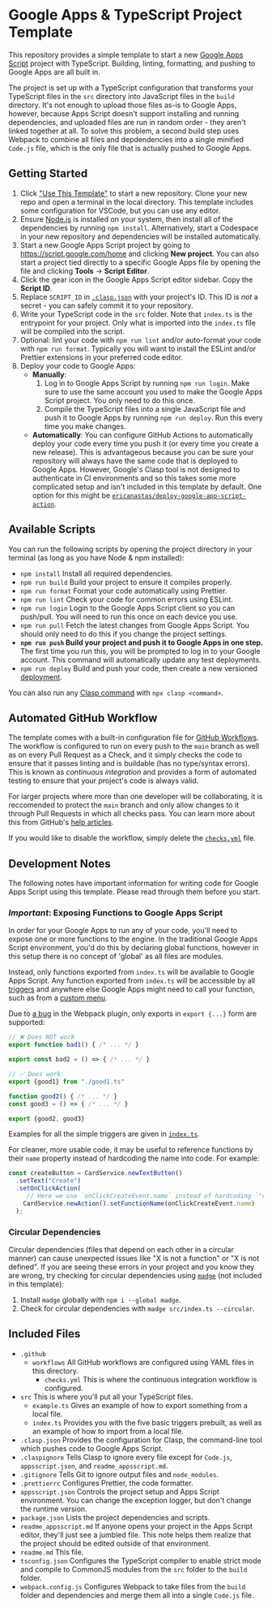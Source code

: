# Google Apps & TypeScript Project Template

This repository provides a simple template to start a new
[Google Apps Script](https://developers.google.com/apps-script) project with TypeScript. Building,
linting, formatting, and pushing to Google Apps are all built in.

The project is set up with a TypeScript configuration that transforms your TypeScript files in the
`src` directory into JavaScript files in the `build` directory. It's not enough to upload those
files as-is to Google Apps, however, because Apps Script doesn't support installing and running
dependencies, and uploaded files are run in random order - they aren't linked together at all. To
solve this problem, a second build step uses Webpack to combine all files and depdendencies into a
single minified `Code.js` file, which is the only file that is actually pushed to Google Apps.

## Getting Started

1. Click ["Use This Template"](https://github.com/iansan5653/gas-ts-template/generate) to start a
   new repository. Clone your new repo and open a terminal in the local directory. This template
   includes some configuration for VSCode, but you can use any editor.
2. Ensure [Node.js](https://nodejs.org/en/) is installed on your system, then install all of the
   dependencies by running `npm install`. Alternatively, start a Codespace in your new repository
   and dependencies will be installed automatically.
3. Start a new Google Apps Script project by going to https://script.google.com/home and clicking
   **New project**. You can also start a project tied directly to a specific Google Apps file by
   opening the file and clicking **Tools** -> **Script Editor**.
4. Click the gear icon in the Google Apps Script editor sidebar. Copy the **Script ID**.
5. Replace `SCRIPT_ID` in [`.clasp.json`](./.clasp.json) with your project's ID. This ID is _not_ a
   secret - you can safely commit it to your repository.
6. Write your TypeScript code in the `src` folder. Note that `index.ts` is the entrypoint for your
   project. Only what is imported into the `index.ts` file will be compiled into the script.
7. Optional: lint your code with `npm run lint` and/or auto-format your code with `npm run format`.
   Typically you will want to install the ESLint and/or Prettier extensions in your preferred code
   editor.
8. Deploy your code to Google Apps:
   - **Manually**:
     1. Log in to Google Apps Script by running `npm run login`. Make sure to use the same account
        you used to make the Google Apps Script project. You only need to do this once.
     2. Compile the TypeScript files into a single JavaScript file and push it to Google Apps by
        running `npm run deploy`. Run this every time you make changes.
   - **Automatically**: You can configure GitHub Actions to automatically deploy your code every
     time you push it (or every time you create a new release). This is advantageous because you can
     be sure your repository will always have the same code that is deployed to Google Apps.
     However, Google's Clasp tool is not designed to authenticate in CI environments and so this
     takes some more complicated setup and isn't included in this template by default. One option
     for this might be
     [`ericanastas/deploy-google-app-script-action`](https://github.com/ericanastas/deploy-google-app-script-action).

## Available Scripts

You can run the following scripts by opening the project directory in your terminal (as long as you
have Node & npm installed):

- `npm install` Install all required dependencies.
- `npm run build` Build your project to ensure it compiles properly.
- `npm run format` Format your code automatically using Prettier.
- `npm run lint` Check your code for common errors using ESLint.
- `npm run login` Login to the Google Apps Script client so you can push/pull. You will need to run
  this once on each device you use.
- `npm run pull` Fetch the latest changes from Google Apps Script. You should only need to do this
  if you change the project settings.
- **`npm run push` Build your project and push it to Google Apps in one step.** The first time you
  run this, you will be prompted to log in to your Google account. This command will automatically
  update any test deployments.
- `npm run deploy` Build and push your code, then create a new versioned
  [deployment](https://developers.google.com/apps-script/concepts/deployments).

You can also run any [Clasp command](https://developers.google.com/apps-script/guides/clasp) with
`npx clasp <command>`.

## Automated GitHub Workflow

The template comes with a built-in configuration file for
[GitHub Workflows](https://help.github.com/en/actions/configuring-and-managing-workflows). The
workflow is configured to run on every push to the `main` branch as well as on every Pull Request as
a Check, and it simply checks the code to ensure that it passes linting and is buildable (has no
type/syntax errors). This is known as _continuous integration_ and provides a form of automated
testing to ensure that your project's code is always valid.

For larger projects where more than one developer will be collaborating, it is reccomended to
protect the `main` branch and only allow changes to it through Pull Requests in which all checks
pass. You can learn more about this from GitHub's
[help articles](https://help.github.com/en/github/administering-a-repository/about-protected-branches).

If you would like to disable the workflow, simply delete the
[`checks.yml`](./.github/workflows/checks.yml) file.

## Development Notes

The following notes have important information for writing code for Google Apps Script using this
template. Please read through them before you start.

### **_Important_**: Exposing Functions to Google Apps Script

In order for your Google Apps to run any of your code, you'll need to expose one or more functions
to the engine. In the traditional Google Apps Script environment, you'd do this by declaring global
functions, however in this setup there is no concept of 'global' as all files are modules.

Instead, only functions exported from `index.ts` will be available to Google Apps Script.
Any function exported from `index.ts` will be accessible by all
[triggers](https://developers.google.com/apps-script/guides/triggers) and anywhere else Google Apps
might need to call your function, such as from a
[custom menu](https://developers.google.com/apps-script/guides/menus).

Due to [a bug](https://github.com/iansan5653/gas-ts-template/issues/2) in the Webpack plugin, only exports in `export {...}` form are supported:

```ts
// ❌ Does NOT work
export function bad1() { /* ... */ }

export const bad2 = () => { /* ... */ }

// ✅ Does work:
export {good1} from "./good1.ts"

function good2() { /* ... */ }
const good3 = () => { /* ... */ }

export {good2, good3}
```

Examples for all the simple triggers are given in
[`index.ts`](./src/index.ts).

For cleaner, more usable code, it may be useful to reference functions by their `name` property instead of hardcoding the name into code.
For example:

```ts
const createButton = CardService.newTextButton()
  .setText("Create")
  .setOnClickAction(
     // Here we use `onClickCreateEvent.name` instead of hardcoding `"onClickCreateEvent"`
    CardService.newAction().setFunctionName(onClickCreateEvent.name)
  );
```

### Circular Dependencies

Circular dependencies (files that depend on each other in a circular manner) can cause unexpected
issues like "X is not a function" or "X is not defined". If you are seeing these errors in your
project and you know they are wrong, try checking for circular dependencies using
[`madge`](https://github.com/pahen/madge) (not included in this template):

1. Install `madge` globally with `npm i --global madge`.
2. Check for circular dependencies with `madge src/index.ts --circular`.

## Included Files

- `.github`
  - `workflows` All GitHub workflows are configured using YAML files in this directory.
    - `checks.yml` This is where the continuous integration workflow is configured.
- `src` This is where you'll put all your TypeScript files.
  - `example.ts` Gives an example of how to export something from a local file.
  - `index.ts` Provides you with the five basic triggers prebuilt, as well as an example of how to
    import from a local file.
- `.clasp.json` Provides the configuration for Clasp, the command-line tool which pushes code to
  Google Apps Script.
- `.claspignore` Tells Clasp to ignore every file except for `Code.js`, `appsscript.json`, and
  `readme_appsscript.md`.
- `.gitignore` Tells Git to ignore output files and `node_modules`.
- `.prettierrc` Configures Prettier, the code formatter.
- `appsscript.json` Controls the project setup and Apps Script environment. You can change the
  exception logger, but don't change the runtime version.
- `package.json` Lists the project dependencies and scripts.
- `readme_appsscript.md` If anyone opens your project in the Apps Script editor, they'll just see a
  jumbled file. This note helps them realize that the project should be edited outside of that
  environment.
- `readme.md` This file.
- `tsconfig.json` Configures the TypeScript compiler to enable strict mode and compile to CommonJS
  modules from the `src` folder to the `build` folder.
- `webpack.config.js` Configures Webpack to take files from the `build` folder and dependencies and
  merge them all into a single `Code.js` file.
